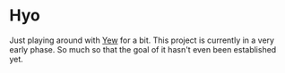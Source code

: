 # Hyo

Just playing around with [Yew](https://yew.rs/) for a bit.
This project is currently in a very early phase. So much so that the goal of it hasn't even been established yet.
